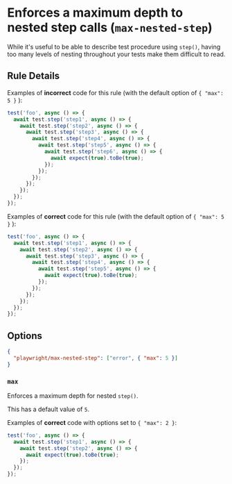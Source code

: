 # Enforces a maximum depth to nested step calls (`max-nested-step`)

While it's useful to be able to describe test procedure using `step()`,
having too many levels of nesting throughout your tests make
them difficult to read.

## Rule Details

Examples of **incorrect** code for this rule (with the default option of
`{ "max": 5 }` ):

```javascript
test('foo', async () => {
  await test.step('step1', async () => {
    await test.step('step2', async () => {
      await test.step('step3', async () => {
        await test.step('step4', async () => {
          await test.step('step5', async () => {
            await test.step('step6', async () => {
              await expect(true).toBe(true);
            });
          });
        });
      });
    });
  });
});
```

Examples of **correct** code for this rule (with the default option of
`{ "max": 5 }` ):

```javascript
test('foo', async () => {
  await test.step('step1', async () => {
    await test.step('step2', async () => {
      await test.step('step3', async () => {
        await test.step('step4', async () => {
          await test.step('step5', async () => {
            await expect(true).toBe(true);
          });
        });
      });
    });
  });
});
```

## Options

```json
{
  "playwright/max-nested-step": ["error", { "max": 5 }]
}
```

### `max`

Enforces a maximum depth for nested `step()`.

This has a default value of `5`.

Examples of **correct** code with options set to `{ "max": 2 }`:

```javascript
test('foo', async () => {
  await test.step('step1', async () => {
    await test.step('step2', async () => {
      await expect(true).toBe(true);
    });
  });
});
```
